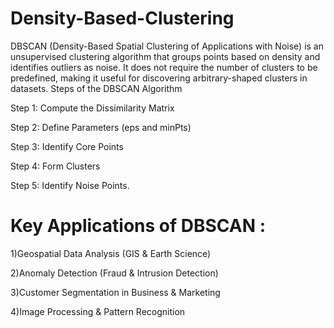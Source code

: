 # Density-Based-Clustering
DBSCAN (Density-Based Spatial Clustering of Applications with Noise) is an unsupervised clustering algorithm that groups points based on density and identifies outliers as noise. It does not require the number of clusters to be predefined, making it useful for discovering arbitrary-shaped clusters in datasets.
Steps of the DBSCAN Algorithm

Step 1: Compute the Dissimilarity Matrix   

Step 2: Define Parameters (eps and minPts)

Step 3: Identify Core Points

Step 4: Form Clusters

Step 5: Identify Noise Points.

# Key Applications of DBSCAN :

1)Geospatial Data Analysis (GIS & Earth Science)

2)Anomaly Detection (Fraud & Intrusion Detection)

3)Customer Segmentation in Business & Marketing

4)Image Processing & Pattern Recognition

